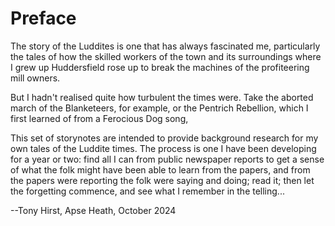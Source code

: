 # Preface

The story of the Luddites is one that has always fascinated me, particularly the tales of how the skilled workers of the town and its surroundings where I grew up Huddersfield rose up to break the machines of the profiteering mill owners.

But I hadn't realised quite how turbulent the times were. Take the aborted march of the Blanketeers, for example, or the Pentrich Rebellion, which I first learned of from a Ferocious Dog song,

This set of storynotes are intended to provide background research for my own tales of the Luddite times. The process is one I have been developing for a year or two: find all I can from public newspaper reports to get a sense of what the folk might have been able to learn from the papers, and from the papers were reporting the folk were saying and doing; read it; then let the forgetting commence, and see what I remember in the telling...

--Tony Hirst, Apse Heath, October 2024
